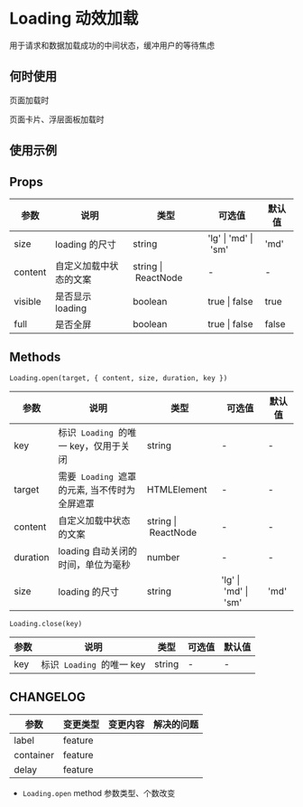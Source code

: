 # Loading 动效加载

用于请求和数据加载成功的中间状态，缓冲用户的等待焦虑

## 何时使用

页面加载时

页面卡片、浮层面板加载时

## 使用示例

<!-- Inject Stories -->

## Props

| 参数    | 说明                   | 类型                | 可选值               | 默认值 |
| ------- | ---------------------- | ------------------- | -------------------- | ------ |
| size    | loading 的尺寸         | string              | 'lg' \| 'md' \| 'sm' | 'md'   |
| content | 自定义加载中状态的文案 | string \| ReactNode | -                    | -      |
| visible | 是否显示 loading       | boolean             | true \| false        | true   |
| full    | 是否全屏               | boolean             | true \| false        | false  |

## Methods

`Loading.open(target, { content, size, duration, key })`

| 参数     | 说明                                            | 类型                | 可选值               | 默认值 |
| -------- | ----------------------------------------------- | ------------------- | -------------------- | ------ |
| key      | 标识  `Loading`  的唯一 key，仅用于关闭         | string              | -                    | -      |
| target   | 需要  `Loading`  遮罩的元素, 当不传时为全屏遮罩 | HTMLElement         | -                    | -      |
| content  | 自定义加载中状态的文案                          | string \| ReactNode | -                    | -      |
| duration | loading 自动关闭的时间，单位为毫秒              | number              | -                    | -      |
| size     | loading 的尺寸                                  | string              | 'lg' \| 'md' \| 'sm' | 'md'   |

`Loading.close(key)`

| 参数 | 说明                        | 类型   | 可选值 | 默认值 |
| ---- | --------------------------- | ------ | ------ | ------ |
| key  | 标识  `Loading`  的唯一 key | string | -      | -      |

## CHANGELOG

| 参数      | 变更类型 | 变更内容 | 解决的问题 |
| --------- | -------- | -------- | ---------- |
| label     | feature  |          |            |
| container | feature  |          |            |
| delay     | feature  |          |            |

- `Loading.open` method 参数类型、个数改变
